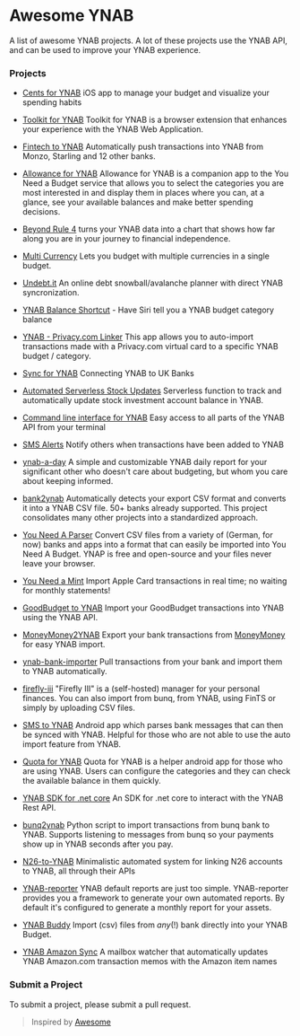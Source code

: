 # Awesome YNAB

A list of awesome YNAB projects. A lot of these projects use the YNAB API, and can be used to improve your YNAB experience.

### Projects

- [Cents for YNAB](https://apps.apple.com/us/app/cents-for-ynab/id1482995866?ls=1) iOS app to manage your budget and visualize your spending habits

- [Toolkit for YNAB](https://github.com/toolkit-for-ynab/toolkit-for-ynab) Toolkit for YNAB is a browser extension that enhances your experience with the YNAB Web Application.

- [Fintech to YNAB](https://github.com/fintech-to-ynab/fintech-to-ynab) Automatically push transactions into YNAB from Monzo, Starling and 12 other banks.

- [Allowance for YNAB](https://itunes.apple.com/us/app/allowance-for-ynab/id1422989571) Allowance for YNAB is a companion app to the You Need a Budget service that allows you to select the categories you are most interested in and display them in places where you can, at a glance, see your available balances and make better spending decisions.

- [Beyond Rule 4](https://beyondrule4.jmmorrissey.com/home) turns your YNAB data into a chart that shows how far along you are in your journey to financial independence.

- [Multi Currency](https://ynab-multi-currency.herokuapp.com/) Lets you budget with multiple currencies in a single budget.

- [Undebt.it](https://undebt.it/) An online debt snowball/avalanche planner with direct YNAB syncronization.

- [YNAB Balance Shortcut](https://www.reddit.com/r/shortcuts/comments/9htwei/have_siri_tell_you_a_ynab_budget_category_balance/?st=JMDZFO4P&sh=1fbb993a) - Have Siri tell you a YNAB budget category balance

- [YNAB - Privacy.com Linker](https://ynab-privacy.herokuapp.com) This app allows you to auto-import transactions made with a Privacy.com virtual card to a specific YNAB budget / category.

- [Sync for YNAB](https://syncforynab.com) Connecting YNAB to UK Banks

- [Automated Serverless Stock Updates](https://github.com/MatissJanis/sls-ynab-stock-updates) Serverless function to track and automatically update stock investment account balance in YNAB.

- [Command line interface for YNAB](https://borsboom.io/cli-for-ynab/) Easy access to all parts of the YNAB API from your terminal

- [SMS Alerts](https://github.com/ljb2of3/ynab-sms) Notify others when transactions have been added to YNAB

- [ynab-a-day](https://github.com/troylar/ynab-a-day) A simple and customizable YNAB daily report for your significant other who doesn't care about budgeting, but whom you care about keeping informed.

- [bank2ynab](https://github.com/bank2ynab/bank2ynab#bank2ynab) Automatically detects your export CSV format and converts it into a YNAB CSV file. 50+ banks already supported. This project consolidates many other projects into a standardized approach.

- [You Need A Parser](https://ynap.leolabs.org) Convert CSV files from a variety of (German, for now) banks and apps into a format that can easily be imported into You Need A Budget. YNAP is free and open-source and your files never leave your browser.

- [You Need a Mint](https://github.com/snowskeleton/ynam) Import Apple Card transactions in real time; no waiting for monthly statements!

- [GoodBudget to YNAB](https://github.com/jordancrawfordnz/goodbudget-to-ynab) Import your GoodBudget transactions into YNAB using the YNAB API.

- [MoneyMoney2YNAB](https://github.com/krachtstefan/moneymoney2ynab) Export your bank transactions from [MoneyMoney](https://moneymoney-app.com/) for easy YNAB import.

- [ynab-bank-importer](https://github.com/schurig/ynab-bank-importer) Pull transactions from your bank and import them to YNAB automatically.

- [firefly-iii](https://github.com/firefly-iii/firefly-iii) "Firefly III" is a (self-hosted) manager for your personal finances. You can also import from bunq, from YNAB, using FinTS or simply by uploading CSV files.

- [SMS to YNAB](https://github.com/akashpjames/sms-import-for-ynab) Android app which parses bank messages that can then be synced with YNAB. Helpful for those who are not able to use the auto import feature from YNAB.

- [Quota for YNAB](https://play.google.com/store/apps/details?id=com.ynabquota.starter) Quota for YNAB is a helper android app for those who are using YNAB. Users can configure the categories and they can check the available balance in them quickly.

- [YNAB SDK for .net core]( https://github.com/jaboc83/ynab-sdk-dotnetcore) An SDK for .net core to interact with the YNAB Rest API.

- [bunq2ynab](https://github.com/wesselt/bunq2ynab) Python script to import transactions from bunq bank to YNAB.  Supports listening to messages from bunq so your payments show up in YNAB seconds after you pay.

- [N26-to-YNAB](https://github.com/ivallesp/N26-to-YNAB) Minimalistic automated system for linking N26 accounts to YNAB, all through their APIs

- [YNAB-reporter](https://github.com/ivallesp/YNAB-reporter) YNAB default reports are just too simple. YNAB-reporter provides you a framework to generate your own automated reports. By default it's configured to generate a monthly report for your assets.

- [YNAB Buddy](https://github.com/nielsmaerten/ynab-buddy) Import (csv) files from *any*(!) bank directly into your YNAB Budget. 

- [YNAB Amazon Sync](https://github.com/GraysonCAdams/amazon-ynab-sync) A mailbox watcher that automatically updates YNAB Amazon.com transaction memos with the Amazon item names

### Submit a Project

To submit a project, please submit a pull request.

> Inspired by [Awesome](https://github.com/sindresorhus/awesome)
